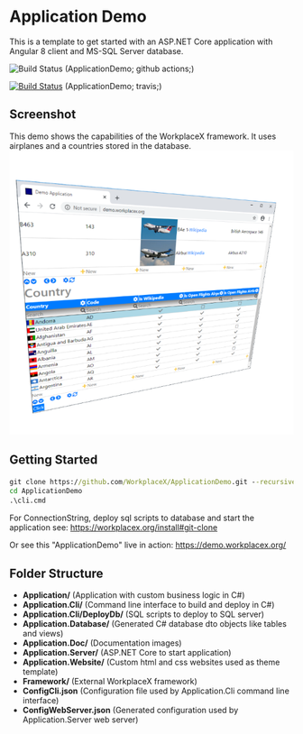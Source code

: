 # Application Demo
This is a template to get started with an ASP.NET Core application with Angular 8 client and MS-SQL Server database.

![Build Status](https://github.com/WorkplaceX/ApplicationDemo/workflows/CI/badge.svg) (ApplicationDemo; github actions;)

[![Build Status](https://travis-ci.org/WorkplaceX/ApplicationDemo.svg?branch=master)](https://travis-ci.org/WorkplaceX/ApplicationDemo) (ApplicationDemo; travis;)

## Screenshot
This demo shows the capabilities of the WorkplaceX framework. It uses airplanes and a countries stored in the database.
![Screenshot](Application.Doc/Screenshot.png)

## Getting Started
```cmd
git clone https://github.com/WorkplaceX/ApplicationDemo.git --recursive
cd ApplicationDemo
.\cli.cmd
```

For ConnectionString, deploy sql scripts to database and start the application see: https://workplacex.org/install#git-clone

Or see this "ApplicationDemo" live in action: https://demo.workplacex.org/

## Folder Structure
* **Application/** (Application with custom business logic in C#)
* **Application.Cli/** (Command line interface to build and deploy in C#)
* **Application.Cli/DeployDb/** (SQL scripts to deploy to SQL server)
* **Application.Database/** (Generated C# database dto objects like tables and views)
* **Application.Doc/** (Documentation images)
* **Application.Server/** (ASP.NET Core to start application)
* **Application.Website/** (Custom html and css websites used as theme template)
* **Framework/** (External WorkplaceX framework)
* **ConfigCli.json** (Configuration file used by Application.Cli command line interface)
* **ConfigWebServer.json** (Generated configuration used by Application.Server web server)